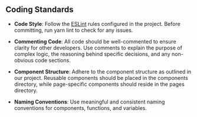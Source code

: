

## Coding Standards

* **Code Style**: Follow the [ESLint](https://eslint.org/docs/latest/use/getting-started) rules configured in the project. Before committing, run yarn lint to check for any issues.

* **Commenting Code**: All code should be well-commented to ensure clarity for other developers. Use comments to explain the purpose of complex logic, the reasoning behind specific decisions, and any non-obvious code sections.

* **Component Structure**: Adhere to the component structure as outlined in our project. Reusable components should be placed in the components directory, while page-specific components should reside in the pages directory.

* **Naming Conventions**: Use meaningful and consistent naming conventions for components, functions, and variables.
